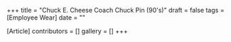 +++
title = "Chuck E. Cheese Coach Chuck Pin (90's)"
draft = false
tags = [Employee Wear]
date = ""

[Article]
contributors = []
gallery = []
+++